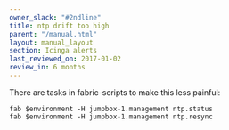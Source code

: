 ```yaml
---
owner_slack: "#2ndline"
title: ntp drift too high
parent: "/manual.html"
layout: manual_layout
section: Icinga alerts
last_reviewed_on: 2017-01-02
review_in: 6 months
---
```


There are tasks in fabric-scripts to make this less painful:

    fab $environment -H jumpbox-1.management ntp.status
    fab $environment -H jumpbox-1.management ntp.resync

